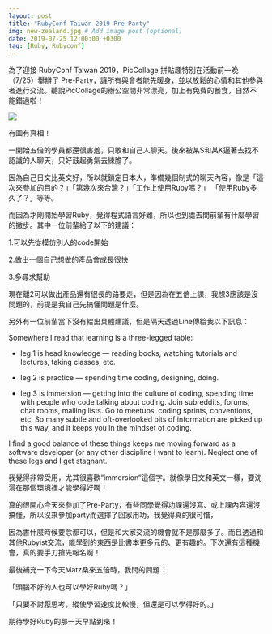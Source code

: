 ```yaml
---
layout: post
title: "RubyConf Taiwan 2019 Pre-Party"
img: new-zealand.jpg # Add image post (optional)
date: 2019-07-25 12:00:00 +0300
tag: [Ruby, Rubyconf]
---
```

為了迎接 RubyConf Taiwan 2019，PicCollage 拼貼趣特別在活動前一晚（7/25）舉辦了 Pre-Party，讓所有與會者能先暖身，並以放鬆的心情和其他參與者進行交流。聽說PicCollage的辦公空間非常漂亮，加上有免費的餐食，自然不能錯過啦！

![](https://i.imgur.com/lvKLA2f.jpg)

有圖有真相！

一開始五倍的學員都還很害羞，只敢和自己人聊天。後來被某S和某K逼著去找不認識的人聊天，只好鼓起勇氣去練膽了。

因為自己日文比英文好，所以就鎖定日本人，準備幾個制式的聊天內容，像是「這次來參加的目的？」「第幾次來台灣？」「工作上使用Ruby嗎？」
「使用Ruby多久了？」等等。

而因為才剛開始學習Ruby，覺得程式語言好難，所以也到處去問前輩有什麼學習的撇步。其中一位前輩給了以下的建議：

1.可以先從模仿別人的code開始

2.做出一個自己想做的產品會成長很快

3.多尋求幫助

現在離2可以做出產品還有很長的路要走，但是因為在五倍上課，我想3應該是沒問題的，前提是我自己先搞懂問題是什麼。

另外有一位前輩當下沒有給出具體建議，但是隔天透過Line傳給我以下訊息：

Somewhere I read that learning is a three-legged table:

* leg 1 is head knowledge — reading books, watching tutorials and lectures, taking classes, etc.

* leg 2 is practice — spending time coding, designing, doing.

* leg 3 is immersion — getting into the culture of coding, spending time with people who code talking about coding. Join subreddits, forums, chat rooms, mailing lists. Go to meetups, coding sprints, conventions, etc. So many subtle and oft-overlooked bits of information are picked up this way, and it keeps you in the mindset of coding.

I find a good balance of these things keeps me moving forward as a software developer (or any other discipline I want to learn). Neglect one of these legs and I get stagnant.

我覺得非常受用，尤其很喜歡“immersion“這個字。就像學日文和英文一樣，要沈浸在那個環境裡才能學得好啊！

真的很開心今天來參加了Pre-Party，有些同學覺得功課還沒寫、或上課內容還沒搞懂，所以沒來參加party而選擇了回家用功，我覺得真的很可惜，

因為書什麼時候要念都可以，但是和大家交流的機會就不是那麼多了。而且透過和其他Rubyist交流，能學到的東西是比書本更多元的、更有趣的。下次還有這種機會，真的要手刀搶先報名啊！

最後補充一下今天Matz桑來五倍時，我問的問題：

「頭腦不好的人也可以學好Ruby嗎？」

「只要不討厭思考，縱使學習速度比較慢，但還是可以學得好的。」

期待學好Ruby的那一天早點到來！